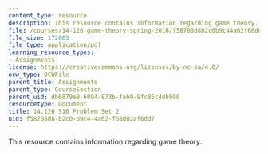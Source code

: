 ```yaml
---
content_type: resource
description: This resource contains information regarding game theory.
file: /courses/14-126-game-theory-spring-2016/f58708d8b2c0b9c44a62f68d02af6dd7_MIT14_126S16_ProblemSet_2.pdf
file_size: 172063
file_type: application/pdf
learning_resource_types:
- Assignments
license: https://creativecommons.org/licenses/by-nc-sa/4.0/
ocw_type: OCWFile
parent_title: Assignments
parent_type: CourseSection
parent_uid: db6879e8-6094-873b-fab0-9fc86c4dbb90
resourcetype: Document
title: 14.126 S16 Problem Set 2
uid: f58708d8-b2c0-b9c4-4a62-f68d02af6dd7
---
```

This resource contains information regarding game theory.